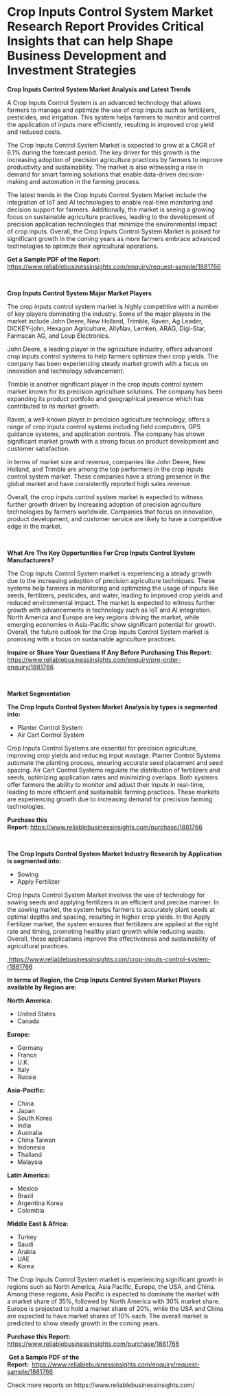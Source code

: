 <p><h1>Crop Inputs Control System Market Research Report Provides Critical Insights that can help Shape Business Development and Investment Strategies</h1></p><p><strong>Crop Inputs Control System Market Analysis and Latest Trends</strong></p>
<p><p>A Crop Inputs Control System is an advanced technology that allows farmers to manage and optimize the use of crop inputs such as fertilizers, pesticides, and irrigation. This system helps farmers to monitor and control the application of inputs more efficiently, resulting in improved crop yield and reduced costs.</p><p>The Crop Inputs Control System Market is expected to grow at a CAGR of 6.1% during the forecast period. The key driver for this growth is the increasing adoption of precision agriculture practices by farmers to improve productivity and sustainability. The market is also witnessing a rise in demand for smart farming solutions that enable data-driven decision-making and automation in the farming process.</p><p>The latest trends in the Crop Inputs Control System Market include the integration of IoT and AI technologies to enable real-time monitoring and decision support for farmers. Additionally, the market is seeing a growing focus on sustainable agriculture practices, leading to the development of precision application technologies that minimize the environmental impact of crop inputs. Overall, the Crop Inputs Control System Market is poised for significant growth in the coming years as more farmers embrace advanced technologies to optimize their agricultural operations.</p></p>
<p><strong>Get a Sample PDF of the Report:&nbsp;</strong> <a href="https://www.reliablebusinessinsights.com/enquiry/request-sample/1881766">https://www.reliablebusinessinsights.com/enquiry/request-sample/1881766</a></p>
<p>&nbsp;</p>
<p><strong>Crop Inputs Control System Major Market Players</strong></p>
<p><p>The crop inputs control system market is highly competitive with a number of key players dominating the industry. Some of the major players in the market include John Deere, New Holland, Trimble, Raven, Ag Leader, DICKEY-john, Hexagon Agriculture, AllyNav, Lemken, ARAG, Digi-Star, Farmscan AG, and Loup Electronics.</p><p>John Deere, a leading player in the agriculture industry, offers advanced crop inputs control systems to help farmers optimize their crop yields. The company has been experiencing steady market growth with a focus on innovation and technology advancement.</p><p>Trimble is another significant player in the crop inputs control system market known for its precision agriculture solutions. The company has been expanding its product portfolio and geographical presence which has contributed to its market growth.</p><p>Raven, a well-known player in precision agriculture technology, offers a range of crop inputs control systems including field computers, GPS guidance systems, and application controls. The company has shown significant market growth with a strong focus on product development and customer satisfaction.</p><p>In terms of market size and revenue, companies like John Deere, New Holland, and Trimble are among the top performers in the crop inputs control system market. These companies have a strong presence in the global market and have consistently reported high sales revenue.</p><p>Overall, the crop inputs control system market is expected to witness further growth driven by increasing adoption of precision agriculture technologies by farmers worldwide. Companies that focus on innovation, product development, and customer service are likely to have a competitive edge in the market.</p></p>
<p>&nbsp;</p>
<p><strong>What Are The Key Opportunities For Crop Inputs Control System Manufacturers?</strong></p>
<p><p>The Crop Inputs Control System market is experiencing a steady growth due to the increasing adoption of precision agriculture techniques. These systems help farmers in monitoring and optimizing the usage of inputs like seeds, fertilizers, pesticides, and water, leading to improved crop yields and reduced environmental impact. The market is expected to witness further growth with advancements in technology such as IoT and AI integration. North America and Europe are key regions driving the market, while emerging economies in Asia-Pacific show significant potential for growth. Overall, the future outlook for the Crop Inputs Control System market is promising with a focus on sustainable agriculture practices.</p></p>
<p><strong>Inquire or Share Your Questions If Any Before Purchasing This Report:</strong> <a href="https://www.reliablebusinessinsights.com/enquiry/pre-order-enquiry/1881766">https://www.reliablebusinessinsights.com/enquiry/pre-order-enquiry/1881766</a></p>
<p>&nbsp;</p>
<p><strong>Market Segmentation</strong></p>
<p><strong>The Crop Inputs Control System Market Analysis by types is segmented into:</strong></p>
<p><ul><li>Planter Control System</li><li>Air Cart Control System</li></ul></p>
<p><p>Crop Inputs Control Systems are essential for precision agriculture, improving crop yields and reducing input wastage. Planter Control Systems automate the planting process, ensuring accurate seed placement and seed spacing. Air Cart Control Systems regulate the distribution of fertilizers and seeds, optimizing application rates and minimizing overlaps. Both systems offer farmers the ability to monitor and adjust their inputs in real-time, leading to more efficient and sustainable farming practices. These markets are experiencing growth due to increasing demand for precision farming technologies.</p></p>
<p><strong>Purchase this Report:&nbsp;</strong><a href="https://www.reliablebusinessinsights.com/purchase/1881766">https://www.reliablebusinessinsights.com/purchase/1881766</a></p>
<p>&nbsp;</p>
<p><strong>The Crop Inputs Control System Market Industry Research by Application is segmented into:</strong></p>
<p><ul><li>Sowing</li><li>Apply Fertilizer</li></ul></p>
<p><p>Crop Inputs Control System Market involves the use of technology for sowing seeds and applying fertilizers in an efficient and precise manner. In the sowing market, the system helps farmers to accurately plant seeds at optimal depths and spacing, resulting in higher crop yields. In the Apply Fertilizer market, the system ensures that fertilizers are applied at the right rate and timing, promoting healthy plant growth while reducing waste. Overall, these applications improve the effectiveness and sustainability of agricultural practices.</p></p>
<p><a href="https://www.reliablebusinessinsights.com/crop-inputs-control-system-r1881766">&nbsp;https://www.reliablebusinessinsights.com/crop-inputs-control-system-r1881766</a></p>
<p><strong>In terms of Region, the Crop Inputs Control System Market Players available by Region are:</strong></p>
<p>
    <p> <strong> North America: </strong>
        <ul>
            <li>United States</li>
            <li>Canada</li>
        </ul>
        </p> 
    <p> <strong> Europe: </strong>
        <ul>
            <li>Germany</li>
            <li>France</li>
            <li>U.K.</li>
            <li>Italy</li>
            <li>Russia</li>
        </ul>
        </p> 
    <p> <strong> Asia-Pacific: </strong>
        <ul>
            <li>China</li>
            <li>Japan</li>
            <li>South Korea</li>
            <li>India</li>
            <li>Australia</li>
            <li>China Taiwan</li>
            <li>Indonesia</li>
            <li>Thailand</li>
            <li>Malaysia</li>
        </ul>
        </p> 
    <p> <strong> Latin America: </strong>
        <ul>
            <li>Mexico</li>
            <li>Brazil</li>
            <li>Argentina Korea</li>
            <li>Colombia</li>
        </ul>
        </p> 
    <p> <strong> Middle East & Africa: </strong>
        <ul>
            <li>Turkey</li>
            <li>Saudi</li>
            <li>Arabia</li>
            <li>UAE</li>
            <li>Korea</li>
        </ul>
    </p>
    </p>
<p><p>The Crop Inputs Control System market is experiencing significant growth in regions such as North America, Asia Pacific, Europe, the USA, and China. Among these regions, Asia Pacific is expected to dominate the market with a market share of 35%, followed by North America with 30% market share. Europe is projected to hold a market share of 20%, while the USA and China are expected to have market shares of 10% each. The overall market is predicted to show steady growth in the coming years.</p></p>
<p><strong>Purchase this Report: </strong><a href="https://www.reliablebusinessinsights.com/purchase/1881766">https://www.reliablebusinessinsights.com/purchase/1881766</a></p>
<p>&nbsp;<strong>Get a Sample PDF of the Report:&nbsp;&nbsp;</strong><a href="https://www.reliablebusinessinsights.com/enquiry/request-sample/1881766">https://www.reliablebusinessinsights.com/enquiry/request-sample/1881766</a></p>
<p><strong></strong></p>
<p>Check more reports on https://www.reliablebusinessinsights.com/</p>